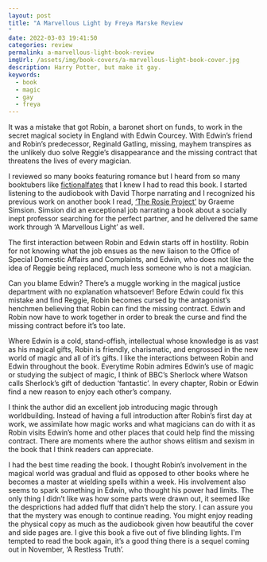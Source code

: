 ```yaml
---
layout: post
title: "A Marvellous Light by Freya Marske Review
"
date: 2022-03-03 19:41:50
categories: review
permalink: a-marvellous-light-book-review
imgUrl: /assets/img/book-covers/a-marvellous-light-book-cover.jpg
description: Harry Potter, but make it gay. 
keywords:
  - book
  - magic
  - gay
  - freya
---
```


<!-- <img src="/assets/img/book-covers/beach-read-cover-img.png" alt="IMG Not Found" width="100%" />
- Link to image -->

It was a mistake that got Robin, a baronet short on funds, to work in the secret magical society in England with Edwin Courcey. With Edwin’s friend and Robin’s predecessor, Reginald Gatling, missing, mayhem transpires as the unlikely duo solve Reggie’s disappearance and the missing contract that threatens the lives of every magician.

I reviewed so many books featuring romance but I heard from so many booktubers like [fictionalfates](https://www.youtube.com/c/fictionalfates) that I knew I had to read this book. I started listening to the audiobook with David Thorpe narrating and I recognized his previous work on another book I read, [‘The Rosie Project’](https://www.goodreads.com/book/show/16181775-the-rosie-project?ac=1&from_search=true&qid=XYNOqIlnq6&rank=1) by Graeme Simsion. Simsion did an exceptional job narrating a book about a socially inept professor searching for the perfect partner, and he delivered the same work through ‘A Marvellous Light’ as well. 

The first interaction between Robin and Edwin starts off in hostility. Robin for not knowing what the job ensues as the new liaison to the Office of Special Domestic Affairs and Complaints, and Edwin, who does not like the idea of Reggie being replaced, much less someone who is not a magician. 

Can you blame Edwin? There’s a muggle working in the magical justice department with no explanation whatsoever! Before Edwin could fix this mistake and find Reggie, Robin becomes cursed by the antagonist’s henchmen believing that Robin can find the missing contract. Edwin and Robin now have to work together in order to break the curse and find the missing contract before it’s too late.

Where Edwin is a cold, stand-offish, intellectual whose knowledge is as vast as his magical gifts, Robin is friendly, charismatic, and engrossed in the new world of magic and all of it’s gifts. I like the interactions between Robin and Edwin throughout the book. Everytime Robin admires Edwin’s use of magic or studying the subject of magic, I think of BBC’s Sherlock where Watson calls Sherlock’s gift of deduction ‘fantastic’. In every chapter, Robin or Edwin find a new reason to enjoy each other’s company. 

I think the author did an excellent job introducing magic through worldbuilding. Instead of having a full introduction after Robin’s first day at work, we assimilate how magic works and what magicians can do with it as Robin visits Edwin’s home and other places that could help find the missing contract. There are moments where the author shows elitism and sexism in the book that I think readers can appreciate.

I had the best time reading the book. I thought Robin’s involvement in the magical world was gradual and fluid as opposed to other books where he becomes a master at wielding spells within a week. His involvement also seems to spark something in Edwin, who thought his power had limits. The only thing I didn’t like was how some parts were drawn out, it seemed like the desprictions had added fluff that didn’t help the story. I can assure you that the mystery was enough to continue reading. You might enjoy reading the physical copy as much as the audiobook given how beautiful the cover and side pages are. I give this book a five out of five blinding lights. I'm tempted to read the book again, it’s a good thing there is a sequel coming out in November, ‘A Restless Truth’. 



